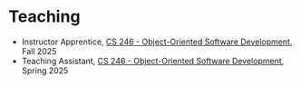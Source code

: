 # Teaching

- Instructor Apprentice, [CS 246 - Object-Oriented Software Development](https://student.cs.uwaterloo.ca/~cs246/F25/index.shtml), Fall 2025
- Teaching Assistant, [CS 246 - Object-Oriented Software Development](https://student.cs.uwaterloo.ca/~cs246/S25/index.shtml), Spring 2025